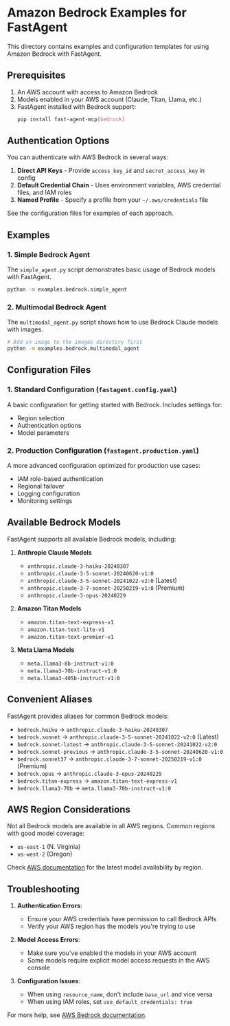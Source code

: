 # Amazon Bedrock Examples for FastAgent

This directory contains examples and configuration templates for using Amazon Bedrock with FastAgent.

## Prerequisites

1. An AWS account with access to Amazon Bedrock
2. Models enabled in your AWS account (Claude, Titan, Llama, etc.)
3. FastAgent installed with Bedrock support:
   ```bash
   pip install fast-agent-mcp[bedrock]
   ```

## Authentication Options

You can authenticate with AWS Bedrock in several ways:

1. **Direct API Keys** - Provide `access_key_id` and `secret_access_key` in config
2. **Default Credential Chain** - Uses environment variables, AWS credential files, and IAM roles
3. **Named Profile** - Specify a profile from your `~/.aws/credentials` file

See the configuration files for examples of each approach.

## Examples

### 1. Simple Bedrock Agent

The `simple_agent.py` script demonstrates basic usage of Bedrock models with FastAgent.

```bash
python -m examples.bedrock.simple_agent
```

### 2. Multimodal Bedrock Agent

The `multimodal_agent.py` script shows how to use Bedrock Claude models with images.

```bash
# Add an image to the images directory first
python -m examples.bedrock.multimodal_agent
```

## Configuration Files

### 1. Standard Configuration (`fastagent.config.yaml`)

A basic configuration for getting started with Bedrock. Includes settings for:
- Region selection
- Authentication options
- Model parameters

### 2. Production Configuration (`fastagent.production.yaml`)

A more advanced configuration optimized for production use cases:
- IAM role-based authentication
- Regional failover
- Logging configuration
- Monitoring settings

## Available Bedrock Models

FastAgent supports all available Bedrock models, including:

1. **Anthropic Claude Models**
   - `anthropic.claude-3-haiku-20240307`
   - `anthropic.claude-3-5-sonnet-20240620-v1:0`
   - `anthropic.claude-3-5-sonnet-20241022-v2:0` (Latest)
   - `anthropic.claude-3-7-sonnet-20250219-v1:0` (Premium)
   - `anthropic.claude-3-opus-20240229`

2. **Amazon Titan Models**
   - `amazon.titan-text-express-v1`
   - `amazon.titan-text-lite-v1`
   - `amazon.titan-text-premier-v1`

3. **Meta Llama Models**
   - `meta.llama3-8b-instruct-v1:0`
   - `meta.llama3-70b-instruct-v1:0`
   - `meta.llama3-405b-instruct-v1:0`

## Convenient Aliases

FastAgent provides aliases for common Bedrock models:

- `bedrock.haiku` → `anthropic.claude-3-haiku-20240307`
- `bedrock.sonnet` → `anthropic.claude-3-5-sonnet-20241022-v2:0` (Latest)
- `bedrock.sonnet-latest` → `anthropic.claude-3-5-sonnet-20241022-v2:0`
- `bedrock.sonnet-previous` → `anthropic.claude-3-5-sonnet-20240620-v1:0`
- `bedrock.sonnet37` → `anthropic.claude-3-7-sonnet-20250219-v1:0` (Premium)
- `bedrock.opus` → `anthropic.claude-3-opus-20240229`
- `bedrock.titan-express` → `amazon.titan-text-express-v1`
- `bedrock.llama3-70b` → `meta.llama3-70b-instruct-v1:0`

## AWS Region Considerations

Not all Bedrock models are available in all AWS regions. Common regions with good model coverage:

- `us-east-1` (N. Virginia)
- `us-west-2` (Oregon)

Check [AWS documentation](https://docs.aws.amazon.com/bedrock/latest/userguide/models-supported.html) for the latest model availability by region.

## Troubleshooting

1. **Authentication Errors**:
   - Ensure your AWS credentials have permission to call Bedrock APIs
   - Verify your AWS region has the models you're trying to use

2. **Model Access Errors**:
   - Make sure you've enabled the models in your AWS account
   - Some models require explicit model access requests in the AWS console

3. **Configuration Issues**:
   - When using `resource_name`, don't include `base_url` and vice versa
   - When using IAM roles, set `use_default_credentials: true`

For more help, see [AWS Bedrock documentation](https://docs.aws.amazon.com/bedrock/).